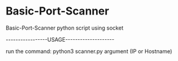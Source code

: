 # Basic-Port-Scanner
Basic-Port-Scanner python script using socket


-----------------USAGE--------------------

run the command:
python3 scanner.py argument (IP or Hostname)
